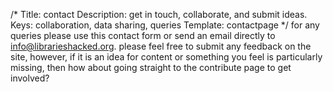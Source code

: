 /*
Title: contact
Description: get in touch, collaborate, and submit ideas.
Keys: collaboration, data sharing, queries
Template: contactpage
*/
for any queries please use this contact form or send an email directly to [info@librarieshacked.org](mailto:info@librarieshacked.org).  please feel free to submit any feedback on the site, however, if it is an idea for content or something you feel is particularly missing, then how about going straight to the contribute page to get involved?